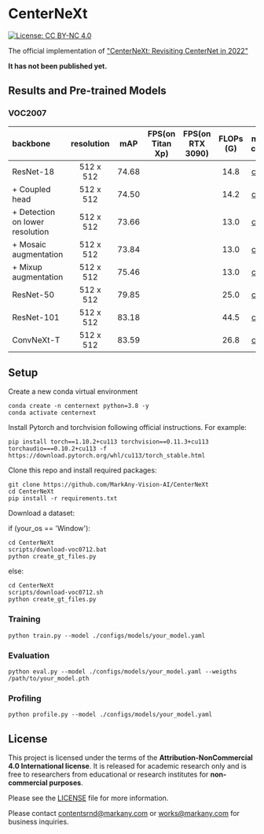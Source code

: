 # CenterNeXt

[![License: CC BY-NC 4.0](https://img.shields.io/badge/License-CC_BY--NC_4.0-lightgrey.svg)](https://creativecommons.org/licenses/by-nc/4.0/)

The official implementation of ["CenterNeXt: Revisiting CenterNet in 2022"]() 

**It has not been published yet.**

## Results and Pre-trained Models

### VOC2007
| backbone | resolution | mAP | FPS(on Titan Xp)| FPS(on RTX 3090) | FLOPs<br>(G) | model config | weights |
|:---|:---:|:---:|:---:| :---:|:---:|:---:|:---:|
| ResNet-18 | 512 x 512 |  74.68 | | | 14.8 | [config](./configs/models/r18_s4.yaml) |[model]() |
| + Coupled head | 512 x 512  | 74.50 | | | 14.2 | [config](./configs/models/r18_s4_coupled.yaml) |[model]() |
| + Detection on lower resolution | 512 x 512  | 73.66 | | | 13.0 | [config](/configs/models/r18_s8_coupled.yaml) |[model]() |
| + Mosaic augmentation  | 512 x 512  | 73.84 | | | 13.0 | [config](/configs/models/r18_s8_coupled_mosaic.yaml) |[model]() |
| + Mixup augmentation | 512 x 512  | 75.46 | | | 13.0 | [config](/configs/models/r18_s8_coupled_mosaic_mixup.yaml) |[model]() |
| ResNet-50 | 512 x 512  | 79.85  | | | 25.0 | [config](/configs/models/r50.yaml) |[model]() |
| ResNet-101 | 512 x 512  | 83.18  | | | 44.5 | [config](/configs/models/r101.yaml) |[model]() |
| ConvNeXt-T | 512 x 512  | 83.59  | | | 26.8 | [config](/configs/models/convnext-t.yaml) |[model]() |

## Setup
Create a new conda virtual environment

```
conda create -n centernext python=3.8 -y
conda activate centernext
```

Install Pytorch and torchvision following official instructions. For example:

```
pip install torch==1.10.2+cu113 torchvision==0.11.3+cu113 torchaudio===0.10.2+cu113 -f https://download.pytorch.org/whl/cu113/torch_stable.html
```

Clone this repo and install required packages:
```
git clone https://github.com/MarkAny-Vision-AI/CenterNeXt
cd CenterNeXt
pip install -r requirements.txt
```

Download a dataset:

if (your_os == 'Window'):
```
cd CenterNeXt
scripts/download-voc0712.bat
python create_gt_files.py
```
else:
```
cd CenterNeXt
scripts/download-voc0712.sh
python create_gt_files.py
```

### Training
```
python train.py --model ./configs/models/your_model.yaml
```

### Evaluation
```
python eval.py --model ./configs/models/your_model.yaml --weigths /path/to/your_model.pth
```

### Profiling
```
python profile.py --model ./configs/models/your_model.yaml
```
## License

This project is licensed under the terms of the **Attribution-NonCommercial 4.0 International license**.
It is released for academic research only and is free to researchers from educational or research institutes for **non-commercial purposes**. 

Please see the [LICENSE](./LICENSE) file for more information.

Please contact contentsrnd@markany.com or works@markany.com for business inquiries.
